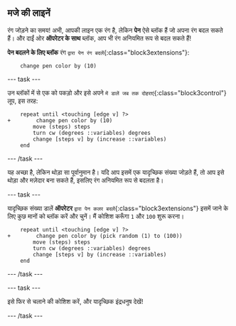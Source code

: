 ## मजे की लाइनें

रंग जोड़ने का समय! अभी, आपकी लाइन एक रंग है, लेकिन **पेन** ऐसे ब्लॉक हैं जो अपना रंग बदल सकते हैं। और दाईं ओर **ऑपरेटर के साथ** ब्लॉक, आप भी रंग अनियमित रूप से बदल सकते हैं!

**पेन बदलने के लिए ब्लॉक** रंग `द्वारा पेन रंग बदलें`{:class="block3extensions"}:

```blocks3
    change pen color by (10)
```

--- task ---

उन ब्लॉकों में से एक को पकड़ो और इसे अपने `में डालें जब तक दोहराएं`{:class="block3control"} लूप, इस तरह:

```blocks3
    repeat until <touching [edge v] ?> 
+        change pen color by (10)
        move (steps) steps
        turn cw (degrees ::variables) degrees
        change [steps v] by (increase ::variables)
    end
```

--- /task ---

यह अच्छा है, लेकिन थोड़ा सा पूर्वानुमान है। यदि आप इसमें एक यादृच्छिक संख्या जोड़ते हैं, तो आप इसे थोड़ा और मज़ेदार बना सकते हैं, इसलिए रंग अनियमित रूप से बदलता है।

--- task ---

यादृच्छिक संख्या डालें **ऑपरेटर** `द्वारा पेन कलर बदलें`{:class="block3extensions"} इसमें जाने के लिए कुछ मानों को ब्लॉक करें और चुनें। मैं कोशिश करूँगा `1` और `100` शुरू करना।

```blocks3
    repeat until <touching [edge v] ?> 
+        change pen color by (pick random (1) to (100))
        move (steps) steps
        turn cw (degrees ::variables) degrees
        change [steps v] by (increase ::variables)
    end
```

--- /task ---

--- task ---

इसे फिर से चलाने की कोशिश करें, और यादृच्छिक इंद्रधनुष देखें!

--- /task ---